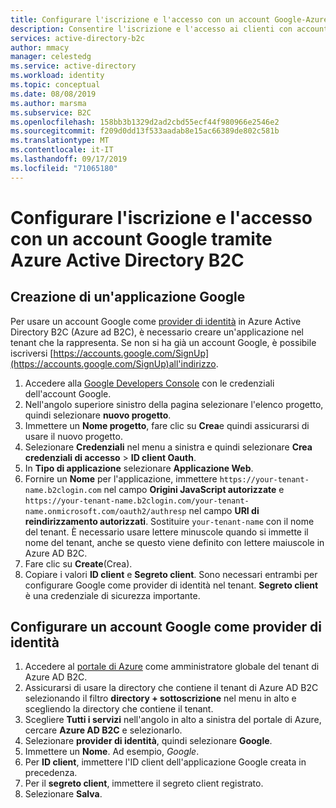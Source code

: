```yaml
---
title: Configurare l'iscrizione e l'accesso con un account Google-Azure Active Directory B2C
description: Consentire l'iscrizione e l'accesso ai clienti con account Google alle applicazioni da Azure Active Directory B2C.
services: active-directory-b2c
author: mmacy
manager: celestedg
ms.service: active-directory
ms.workload: identity
ms.topic: conceptual
ms.date: 08/08/2019
ms.author: marsma
ms.subservice: B2C
ms.openlocfilehash: 158bb3b1329d2ad2cbd55ecf44f980966e2546e2
ms.sourcegitcommit: f209d0dd13f533aadab8e15ac66389de802c581b
ms.translationtype: MT
ms.contentlocale: it-IT
ms.lasthandoff: 09/17/2019
ms.locfileid: "71065180"
---
```

# <a name="set-up-sign-up-and-sign-in-with-a-google-account-using-azure-active-directory-b2c"></a>Configurare l'iscrizione e l'accesso con un account Google tramite Azure Active Directory B2C

## <a name="create-a-google-application"></a>Creazione di un'applicazione Google

Per usare un account Google come [provider di identità](active-directory-b2c-reference-oauth-code.md) in Azure Active Directory B2C (Azure ad B2C), è necessario creare un'applicazione nel tenant che la rappresenta. Se non si ha già un account Google, è possibile iscriversi [https://accounts.google.com/SignUp](https://accounts.google.com/SignUp)all'indirizzo.

1. Accedere alla [Google Developers Console](https://console.developers.google.com/) con le credenziali dell'account Google.
1. Nell'angolo superiore sinistro della pagina selezionare l'elenco progetto, quindi selezionare **nuovo progetto**.
1. Immettere un **Nome progetto**, fare clic su **Crea**e quindi assicurarsi di usare il nuovo progetto.
1. Selezionare **Credenziali** nel menu a sinistra e quindi selezionare **Crea credenziali di accesso** > **ID client Oauth**.
1. In **Tipo di applicazione** selezionare **Applicazione Web**.
1. Fornire un **Nome** per l'applicazione, immettere `https://your-tenant-name.b2clogin.com` nel campo **Origini JavaScript autorizzate** e `https://your-tenant-name.b2clogin.com/your-tenant-name.onmicrosoft.com/oauth2/authresp` nel campo **URI di reindirizzamento autorizzati**. Sostituire `your-tenant-name` con il nome del tenant. È necessario usare lettere minuscole quando si immette il nome del tenant, anche se questo viene definito con lettere maiuscole in Azure AD B2C.
1. Fare clic su **Create**(Crea).
1. Copiare i valori **ID client** e **Segreto client**. Sono necessari entrambi per configurare Google come provider di identità nel tenant. **Segreto client** è una credenziale di sicurezza importante.

## <a name="configure-a-google-account-as-an-identity-provider"></a>Configurare un account Google come provider di identità

1. Accedere al [portale di Azure](https://portal.azure.com/) come amministratore globale del tenant di Azure AD B2C.
1. Assicurarsi di usare la directory che contiene il tenant di Azure AD B2C selezionando il filtro **directory + sottoscrizione** nel menu in alto e scegliendo la directory che contiene il tenant.
1. Scegliere **Tutti i servizi** nell'angolo in alto a sinistra del portale di Azure, cercare **Azure AD B2C** e selezionarlo.
1. Selezionare **provider di identità**, quindi selezionare **Google**.
1. Immettere un **Nome**. Ad esempio, *Google*.
1. Per **ID client**, immettere l'ID client dell'applicazione Google creata in precedenza.
1. Per il **segreto client**, immettere il segreto client registrato.
1. Selezionare **Salva**.
